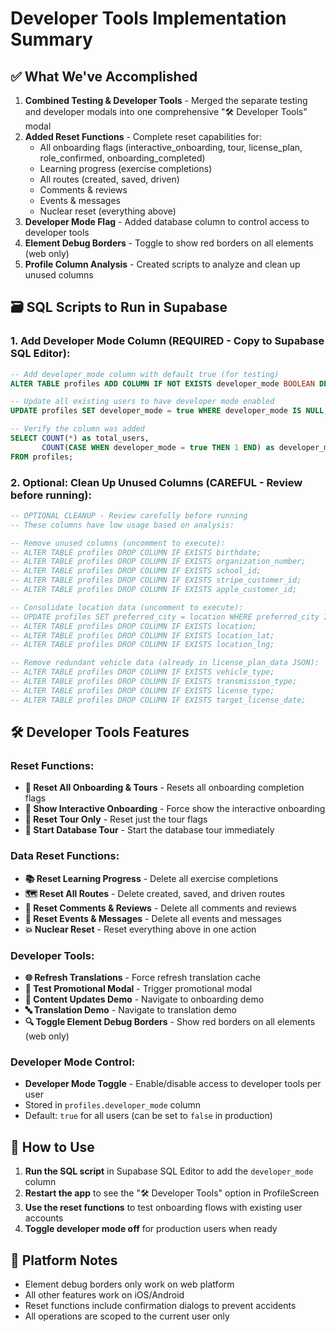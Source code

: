 # Developer Tools Implementation Summary

## ✅ What We've Accomplished

1. **Combined Testing & Developer Tools** - Merged the separate testing and developer modals into one comprehensive "🛠️ Developer Tools" modal
2. **Added Reset Functions** - Complete reset capabilities for:
   - All onboarding flags (interactive_onboarding, tour, license_plan, role_confirmed, onboarding_completed)
   - Learning progress (exercise completions)
   - All routes (created, saved, driven)
   - Comments & reviews
   - Events & messages
   - Nuclear reset (everything above)
3. **Developer Mode Flag** - Added database column to control access to developer tools
4. **Element Debug Borders** - Toggle to show red borders on all elements (web only)
5. **Profile Column Analysis** - Created scripts to analyze and clean up unused columns

## 🗃️ SQL Scripts to Run in Supabase

### 1. Add Developer Mode Column (REQUIRED - Copy to Supabase SQL Editor):

```sql
-- Add developer_mode column with default true (for testing)
ALTER TABLE profiles ADD COLUMN IF NOT EXISTS developer_mode BOOLEAN DEFAULT true;

-- Update all existing users to have developer mode enabled
UPDATE profiles SET developer_mode = true WHERE developer_mode IS NULL;

-- Verify the column was added
SELECT COUNT(*) as total_users, 
       COUNT(CASE WHEN developer_mode = true THEN 1 END) as developer_mode_enabled
FROM profiles;
```

### 2. Optional: Clean Up Unused Columns (CAREFUL - Review before running):

```sql
-- OPTIONAL CLEANUP - Review carefully before running
-- These columns have low usage based on analysis:

-- Remove unused columns (uncomment to execute):
-- ALTER TABLE profiles DROP COLUMN IF EXISTS birthdate;
-- ALTER TABLE profiles DROP COLUMN IF EXISTS organization_number;  
-- ALTER TABLE profiles DROP COLUMN IF EXISTS school_id;
-- ALTER TABLE profiles DROP COLUMN IF EXISTS stripe_customer_id;
-- ALTER TABLE profiles DROP COLUMN IF EXISTS apple_customer_id;

-- Consolidate location data (uncomment to execute):
-- UPDATE profiles SET preferred_city = location WHERE preferred_city IS NULL AND location IS NOT NULL AND location != 'Not specified';
-- ALTER TABLE profiles DROP COLUMN IF EXISTS location;
-- ALTER TABLE profiles DROP COLUMN IF EXISTS location_lat;
-- ALTER TABLE profiles DROP COLUMN IF EXISTS location_lng;

-- Remove redundant vehicle data (already in license_plan_data JSON):
-- ALTER TABLE profiles DROP COLUMN IF EXISTS vehicle_type;
-- ALTER TABLE profiles DROP COLUMN IF EXISTS transmission_type;
-- ALTER TABLE profiles DROP COLUMN IF EXISTS license_type;
-- ALTER TABLE profiles DROP COLUMN IF EXISTS target_license_date;
```

## 🛠️ Developer Tools Features

### Reset Functions:
- **🔄 Reset All Onboarding & Tours** - Resets all onboarding completion flags
- **👋 Show Interactive Onboarding** - Force show the interactive onboarding
- **🎯 Reset Tour Only** - Reset just the tour flags
- **🚀 Start Database Tour** - Start the database tour immediately

### Data Reset Functions:
- **📚 Reset Learning Progress** - Delete all exercise completions
- **🗺️ Reset All Routes** - Delete created, saved, and driven routes
- **💬 Reset Comments & Reviews** - Delete all comments and reviews
- **📅 Reset Events & Messages** - Delete all events and messages
- **💥 Nuclear Reset** - Reset everything above in one action

### Developer Tools:
- **🌐 Refresh Translations** - Force refresh translation cache
- **🎉 Test Promotional Modal** - Trigger promotional modal
- **📱 Content Updates Demo** - Navigate to onboarding demo
- **🔤 Translation Demo** - Navigate to translation demo
- **🔍 Toggle Element Debug Borders** - Show red borders on all elements (web only)

### Developer Mode Control:
- **Developer Mode Toggle** - Enable/disable access to developer tools per user
- Stored in `profiles.developer_mode` column
- Default: `true` for all users (can be set to `false` in production)

## 🔧 How to Use

1. **Run the SQL script** in Supabase SQL Editor to add the `developer_mode` column
2. **Restart the app** to see the "🛠️ Developer Tools" option in ProfileScreen
3. **Use the reset functions** to test onboarding flows with existing user accounts
4. **Toggle developer mode off** for production users when ready

## 📱 Platform Notes

- Element debug borders only work on web platform
- All other features work on iOS/Android
- Reset functions include confirmation dialogs to prevent accidents
- All operations are scoped to the current user only
